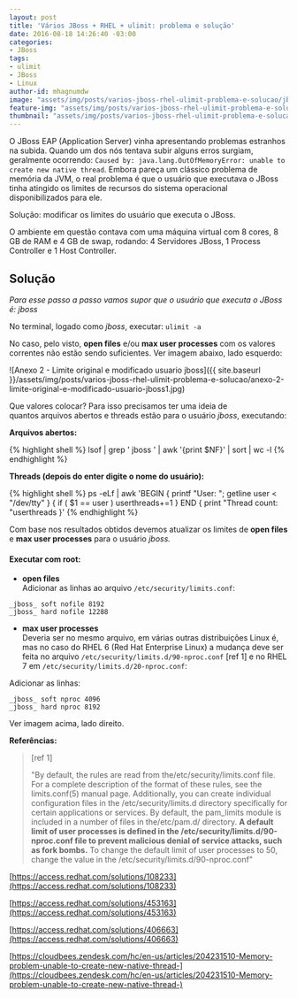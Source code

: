 ```yaml
---
layout: post
title: 'Vários JBoss + RHEL + ulimit: problema e solução'
date: 2016-08-18 14:26:40 -03:00
categories:
- JBoss
tags:
- ulimit
- JBoss
- Linux
author-id: mhagnumdw
image: "assets/img/posts/varios-jboss-rhel-ulimit-problema-e-solucao/jboss_rhel_ulimit.png"
feature-img: "assets/img/posts/varios-jboss-rhel-ulimit-problema-e-solucao/jboss_rhel_ulimit.png"
thumbnail: "assets/img/posts/varios-jboss-rhel-ulimit-problema-e-solucao/jboss_rhel_ulimit.png"
---
```


O JBoss EAP (Application Server) vinha apresentando problemas estranhos na subida. Quando um dos nós tentava subir alguns erros surgiam, geralmente ocorrendo: `Caused by: java.lang.OutOfMemoryError: unable to create new native thread`. Embora pareça um clássico problema de memória da JVM, o real problema é que o usuário que executava o JBoss tinha atingido os limites de recursos do sistema operacional disponibilizados para ele.

<!--more-->

Solução: modificar os limites do usuário que executa o JBoss.

O ambiente em questão contava com uma máquina virtual com 8 cores, 8 GB de RAM e 4 GB de swap, rodando: 4 Servidores JBoss, 1 Process Controller e 1 Host Controller.

## **Solução**

_Para esse passo a passo vamos supor que o usuário que executa o JBoss é: jboss_

No terminal, logado como _jboss_, executar: `ulimit -a`

No caso, pelo visto, **open files** e/ou **max user processes** com os valores correntes não estão sendo suficientes. Ver imagem abaixo, lado esquerdo:

![Anexo 2 - Limite original e modificado usuario jboss]({{ site.baseurl }}/assets/img/posts/varios-jboss-rhel-ulimit-problema-e-solucao/anexo-2-limite-original-e-modificado-usuario-jboss1.jpg)

Que valores colocar? Para isso precisamos ter uma ideia de quantos arquivos abertos e threads estão para o usuário _jboss_, executando:

**Arquivos abertos:**

{% highlight shell %}
lsof | grep ' jboss ' | awk '{print $NF}' | sort | wc -l
{% endhighlight %}

**Threads (depois do enter digite o nome do usuário):**

{% highlight shell %}
ps -eLf | awk 'BEGIN { printf "User: "; getline user < "/dev/tty" } { if ( $1 == user ) userthreads+=1 } END { print "Thread count: "userthreads }'
{% endhighlight %}

Com base nos resultados obtidos devemos atualizar os limites de **open files** e **max user processes** para o usuário _jboss._

#### Executar com root:

- **open files**  
Adicionar as linhas ao arquivo `/etc/security/limits.conf`:  
```
_jboss_ soft nofile 8192  
_jboss_ hard nofile 12288
```

- **max user processes**  
Deveria ser no mesmo arquivo, em várias outras distribuições Linux é, mas no caso do RHEL 6 (Red Hat Enterprise Linux) a mudança deve ser feita no arquivo `/etc/security/limits.d/90-nproc.conf` \[ref 1\] e no RHEL 7 em `/etc/security/limits.d/20-nproc.conf`:

Adicionar as linhas:  
```
_jboss_ soft nproc 4096  
_jboss_ hard nproc 8192
```

Ver imagem acima, lado direito.

**Referências:**

> \[ref 1\]
> 
> "By default, the rules are read from the/etc/security/limits.conf file. For a complete description of the format of these rules, see the limits.conf(5) manual page. Additionally, you can create individual configuration files in the /etc/security/limits.d directory specifically for certain applications or services. By default, the pam_limits module is included in a number of files in the/etc/pam.d/ directory. <b>A default limit of user processes is defined in the /etc/security/limits.d/90-nproc.conf file to prevent malicious denial of service attacks, such as fork bombs.</b> To change the default limit of user processes to 50, change the value in the /etc/security/limits.d/90-nproc.conf"

[https://access.redhat.com/solutions/108233](https://access.redhat.com/solutions/108233)

[https://access.redhat.com/solutions/453163](https://access.redhat.com/solutions/453163)

[https://access.redhat.com/solutions/406663](https://access.redhat.com/solutions/406663)

[https://cloudbees.zendesk.com/hc/en-us/articles/204231510-Memory-problem-unable-to-create-new-native-thread-](https://cloudbees.zendesk.com/hc/en-us/articles/204231510-Memory-problem-unable-to-create-new-native-thread-)
